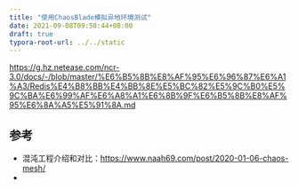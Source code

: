```yaml
---
title: "使用ChaosBlade模拟异地环境测试"
date: 2021-09-08T09:58:44+08:00
draft: true
typora-root-url: ../../static
---
```


https://g.hz.netease.com/ncr-3.0/docs/-/blob/master/%E6%B5%8B%E8%AF%95%E6%96%87%E6%A1%A3/Redis%E4%B8%BB%E4%BB%8E%E5%BC%82%E5%9C%B0%E5%9C%BA%E6%99%AF%E6%A8%A1%E6%8B%9F%E6%B5%8B%E8%AF%95%E6%8A%A5%E5%91%8A.md

## 参考

- 混沌工程介绍和对比：https://www.naah69.com/post/2020-01-06-chaos-mesh/
- 
